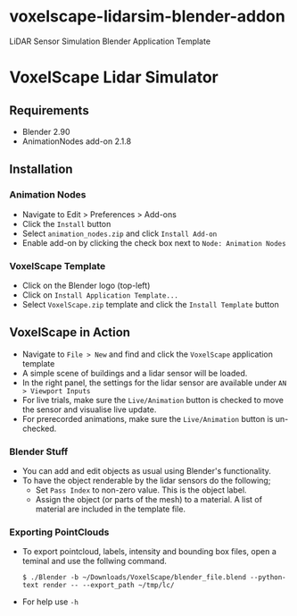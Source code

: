 # voxelscape-lidarsim-blender-addon
LiDAR Sensor Simulation Blender Application Template

# VoxelScape Lidar Simulator

## Requirements
- Blender 2.90
- AnimationNodes add-on 2.1.8 

## Installation
### Animation Nodes
- Navigate to Edit > Preferences > Add-ons
- Click the `Install` button
- Select `animation_nodes.zip` and click `Install Add-on`
- Enable add-on by clicking the check box next to `Node: Animation Nodes`
### VoxelScape Template
- Click on the Blender logo (top-left)
- Click on `Install Application Template...`
- Select `VoxelScape.zip` template and click the `Install Template` button

## VoxelScape in Action
- Navigate to `File > New` and find and click the `VoxelScape` application template
- A simple scene of buildings and a lidar sensor will be loaded. 
- In the right panel, the settings for the lidar sensor are available under `AN > Viewport Inputs`
- For live trials, make sure the `Live/Animation` button is checked to move the sensor and visualise live update. 
- For prerecorded animations, make sure the `Live/Animation` button is un-checked. 
### Blender Stuff
- You can add and edit objects as usual using Blender's functionality. 
- To have the object renderable by the lidar sensors do the following;
	- Set `Pass Index` to non-zero value. This is the object label.
	- Assign the object (or parts of the mesh) to a material. A list of material are included in the template file. 
### Exporting PointClouds
- To export pointcloud, labels, intensity and bounding box files, open a teminal and use the follwing command.

	`$ ./Blender -b ~/Downloads/VoxelScape/blender_file.blend --python-text render -- --export_path ~/tmp/lc/`
	
- For help use `-h`



